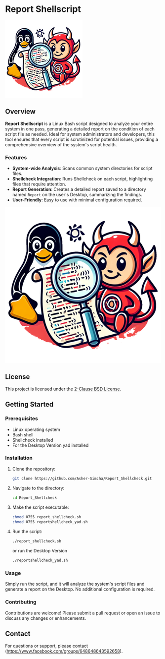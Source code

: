 # Report Shellscript

![Report Shellcheck Icon](https://raw.githubusercontent.com/Asher-Simcha/Report_Shellcheck/main/reportshellcheck.png)

## Overview

**Report Shellscript** is a Linux Bash script designed to analyze your entire system in one pass, generating a detailed report on the condition of each script file as needed. Ideal for system administrators and developers, this tool ensures that every script is scrutinized for potential issues, providing a comprehensive overview of the system's script health.

### Features

- **System-wide Analysis**: Scans common system directories for script files.
- **Shellcheck Integration**: Runs Shellcheck on each script, highlighting files that require attention.
- **Report Generation**: Creates a detailed report saved to a directory named `Report` on the user's Desktop, summarizing the findings.
- **User-Friendly**: Easy to use with minimal configuration required.

![Large Image](https://raw.githubusercontent.com/Asher-Simcha/Report_Shellcheck/main/reportshellcheck_large.png)

## License

This project is licensed under the [2-Clause BSD License](https://opensource.org/license/BSD-2-Clause).

## Getting Started

### Prerequisites

- Linux operating system
- Bash shell
- Shellcheck installed
- For the Desktop Version yad installed

### Installation

1. Clone the repository:
    ```bash
    git clone https://github.com/Asher-Simcha/Report_Shellcheck.git
    ```

2. Navigate to the directory:
    ```bash
    cd Report_Shellcheck
    ```

3. Make the script executable:
    ```bash
    chmod 0755 report_shellcheck.sh
    chmod 0755 reportshellcheck_yad.sh
    ```

4. Run the script:
    ```bash
    ./report_shellcheck.sh
    ```
    or run the Desktop Version
    ```bash
    ./reportshellcheck_yad.sh
    ```

### Usage

Simply run the script, and it will analyze the system's script files and generate a report on the Desktop. No additional configuration is required.

### Contributing

Contributions are welcome! Please submit a pull request or open an issue to discuss any changes or enhancements.

## Contact

For questions or support, please contact (https://www.facebook.com/groups/648648643592658).
